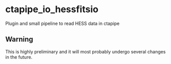 # ctapipe_io_hessfitsio
Plugin and small pipeline to read HESS data in ctapipe

## Warning
This is highly preliminary and it will most probably undergo several changes in the future.
